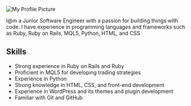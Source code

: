 ![My Profile Picture](https://avatars.githubusercontent.com/mitchell-917)

I@m a Junior Software Engineer with a passion for building things with code. I have experience in programming languages and frameworks such as Ruby, Ruby on Rails, MQL5, Python, HTML, and CSS

## Skills

- Strong experience in Ruby on Rails and Ruby
- Proficient in MQL5 for developing trading strategies
- Experience in Python
- Strong knowledge in HTML, CSS, and front-end development
- Experience in WordPress and its themes and plugin development
- Familiar with Git and GitHub
